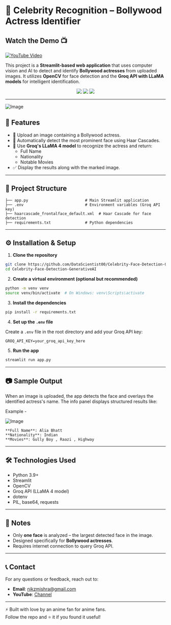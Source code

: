 # 🎥 Celebrity Recognition – Bollywood Actress Identifier

## Watch the Demo 📺
[![YouTube Video](https://img.shields.io/badge/YouTube-Watch%20Video-red?logo=youtube&logoColor=white&style=for-the-badge)](https://youtu.be/D1uZ_F2FBCQ)

This project is a **Streamlit-based web application** that uses computer vision and AI to detect and identify **Bollywood actresses** from uploaded images. It utilizes **OpenCV** for face detection and the **Groq API with LLaMA models** for intelligent identification.

<div align="center">
  <img src="https://img.shields.io/badge/Python-3.9%2B-blue" />
  <img src="https://img.shields.io/badge/Streamlit-App-orange" />
  <img src="https://img.shields.io/badge/OpenCV-FaceDetection-green" />
</div>

---

![Image](https://github.com/user-attachments/assets/a0fe9451-f2df-4aab-800d-155eea6d66c7)

## 🧠 Features

- 📸 Upload an image containing a Bollywood actress.
- 🤖 Automatically detect the most prominent face using Haar Cascades.
- 🧾 Use **Groq's LLaMA 4 model** to recognize the actress and return:
  - Full Name
  - Nationality
  - Notable Movies
- ✅ Display the results along with the marked image.

---

## 📁 Project Structure

```
├── app.py                         # Main Streamlit application
├── .env                           # Environment variables (Groq API key)
├── haarcascade_frontalface_default.xml  # Haar Cascade for face detection
├── requirements.txt               # Python dependencies
```

---

## ⚙️ Installation & Setup

1. **Clone the repository**

```bash
git clone https://github.com/DataScientist00/Celebrity-Face-Detection-GenerativeAI.git
cd Celebrity-Face-Detection-GenerativeAI
```

2. **Create a virtual environment (optional but recommended)**

```bash
python -m venv venv
source venv/bin/activate  # On Windows: venv\Scripts\activate
```

3. **Install the dependencies**

```bash
pip install -r requirements.txt
```

4. **Set up the `.env` file**

Create a `.env` file in the root directory and add your Groq API key:

```env
GROQ_API_KEY=your_groq_api_key_here
```

5. **Run the app**

```bash
streamlit run app.py
```

---

## 📷 Sample Output

When an image is uploaded, the app detects the face and overlays the identified actress's name. The info panel displays structured results like:

Example - 

![Image](https://github.com/user-attachments/assets/fe5e3f5a-44ab-466c-850f-304bdabdcfb1)

```
**Full Name**: Alia Bhatt  
**Nationality**: Indian  
**Movies**: Gully Boy , Raazi , Highway
```

---

## 🛠️ Technologies Used

- Python 3.9+
- Streamlit
- OpenCV
- Groq API (LLaMA 4 model)
- dotenv
- PIL, base64, requests

---

## 📌 Notes

- Only **one face** is analyzed – the largest detected face in the image.
- Designed specifically for **Bollywood actresses**.
- Requires internet connection to query Groq API.

---

## 📞 Contact
For any questions or feedback, reach out to:
- **Email**: nikzmishra@gmail.com
- **YouTube**: [Channel](https://www.youtube.com/@DataScienceSensei/videos)

---

⚡️ Built with love by an anime fan for anime fans.  
Follow the repo and ⭐ it if you found it useful!

